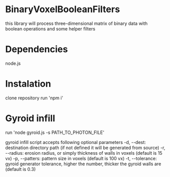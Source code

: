 # BinaryVoxelBooleanFilters
this library will process three-dimensional matrix of binary data with boolean operations and some helper filters

# Dependencies
node.js

# Instalation
clone repository
run 'npm i'

# Gyroid infill
run 'node gyroid.js -s PATH_TO_PHOTON_FILE'

gyroid infill script accepts following optional parameters
-d, --dest:       destination directory path (if not defined it will be generated from source)
-r, --radius:     erosion radius, or simply thickness of walls in voxels (default is 15 vx)
-p, --patters:    pattern size in voxels (default is 100 vx)
-t, --tolerance:  gyroid generator tolerance, higher the number, thicker the gyroid walls are (default is 0.3)
